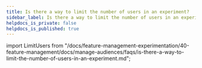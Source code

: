 ```yaml
---
title: Is there a way to limit the number of users in an experiment?
sidebar_label: Is there a way to limit the number of users in an experiment?
helpdocs_is_private: false
helpdocs_is_published: true
---
```


import LimitUsers from "/docs/feature-management-experimentation/40-feature-management/docs/manage-audiences/faqs/is-there-a-way-to-limit-the-number-of-users-in-an-experiment.md";

<LimitUsers />